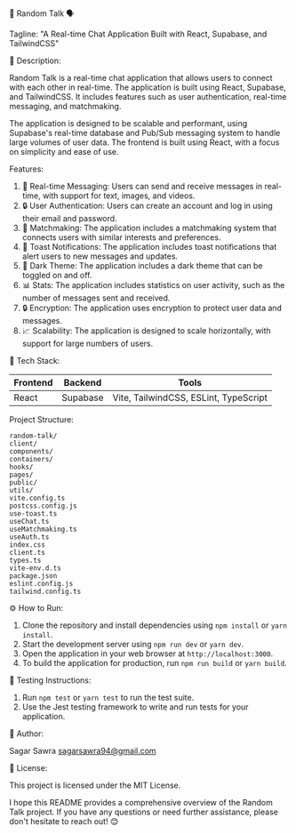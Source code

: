 🚀 Random Talk 🗣️

Tagline: "A Real-time Chat Application Built with React, Supabase, and TailwindCSS"

📖 Description:

Random Talk is a real-time chat application that allows users to connect with each other in real-time. The application is built using React, Supabase, and TailwindCSS. It includes features such as user authentication, real-time messaging, and matchmaking.

The application is designed to be scalable and performant, using Supabase's real-time database and Pub/Sub messaging system to handle large volumes of user data. The frontend is built using React, with a focus on simplicity and ease of use.

Features:

1. 📱 Real-time Messaging: Users can send and receive messages in real-time, with support for text, images, and videos.
2. 🔒 User Authentication: Users can create an account and log in using their email and password.
3. 👥 Matchmaking: The application includes a matchmaking system that connects users with similar interests and preferences.
4. 💬 Toast Notifications: The application includes toast notifications that alert users to new messages and updates.
5. 🎉 Dark Theme: The application includes a dark theme that can be toggled on and off.
6. 📊 Stats: The application includes statistics on user activity, such as the number of messages sent and received.
7. 🔒 Encryption: The application uses encryption to protect user data and messages.
8. 📈 Scalability: The application is designed to scale horizontally, with support for large numbers of users.

🧰 Tech Stack:

| Frontend | Backend | Tools |
| --- | --- | --- |
| React | Supabase | Vite, TailwindCSS, ESLint, TypeScript |

Project Structure:

```
random-talk/
client/
components/
containers/
hooks/
pages/
public/
utils/
vite.config.ts
postcss.config.js
use-toast.ts
useChat.ts
useMatchmaking.ts
useAuth.ts
index.css
client.ts
types.ts
vite-env.d.ts
package.json
eslint.config.js
tailwind.config.ts
```

⚙️ How to Run:

1. Clone the repository and install dependencies using `npm install` or `yarn install`.
2. Start the development server using `npm run dev` or `yarn dev`.
3. Open the application in your web browser at `http://localhost:3000`.
4. To build the application for production, run `npm run build` or `yarn build`.

🧪 Testing Instructions:

1. Run `npm test` or `yarn test` to run the test suite.
2. Use the Jest testing framework to write and run tests for your application.




👤 Author:

Sagar Sawra
sagarsawra94@gmail.com

📝 License:

This project is licensed under the MIT License.

I hope this README provides a comprehensive overview of the Random Talk project. If you have any questions or need further assistance, please don't hesitate to reach out! 😊
